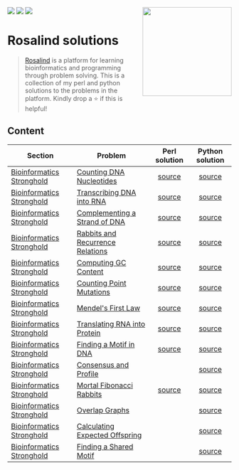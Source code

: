 <img src="https://img.shields.io/badge/Language-Perl-blue.svg" style="zoom:100%;" /> <img src="https://img.shields.io/badge/Language-Python-yellow.svg" style="zoom:100%;" /> <img src="https://img.shields.io/badge/Total_Solved-6-brightgreen.svg" style="zoom:100%;" /> <!--- <img src="https://visitor-badge.glitch.me/badge?page_id=carlga.rosalind-solutions&right_color=red&left_text=Total%20Visits" alt="visitor badge"/> -->
<img src="http://rosalind.info/static/img/logo.png?v=1560257990"  width=200 align="right">

# Rosalind solutions

> [Rosalind](http://rosalind.info/about/) is a platform for learning bioinformatics and programming through problem solving.
> This is a collection of my perl and python solutions to the problems in the platform. 
> Kindly drop a :star: if this is helpful!


## Content

| Section                                                               | Problem                                                                | Perl solution                                                                                                                        | Python solution                                                                                                                      |
|-----------------------------------------------------------------------|------------------------------------------------------------------------|:------------------------------------------------------------------------------------------------------------------------------------:|:------------------------------------------------------------------------------------------------------------------------------------:|
| [Bioinformatics Stronghold](http://rosalind.info/problems/list-view/) | [Counting DNA Nucleotides](http://rosalind.info/problems/dna/)         | [source](https://github.com/carlga/rosalind-solutions/blob/main/Bioinformatics%20Stronghold/001_Counting_DNA_Nucleotides.pl)         | [source](https://github.com/carlga/rosalind-solutions/blob/main/Bioinformatics%20Stronghold/001_Counting_DNA_Nucleotides.py)         |
| [Bioinformatics Stronghold](http://rosalind.info/problems/list-view/) | [Transcribing DNA into RNA](http://rosalind.info/problems/rna/)        | [source](https://github.com/carlga/rosalind-solutions/blob/main/Bioinformatics%20Stronghold/002_Transcribing_DNA_into_RNA.pl)        | [source](https://github.com/carlga/rosalind-solutions/blob/main/Bioinformatics%20Stronghold/002_Transcribing_DNA_into_RNA.py)        |
| [Bioinformatics Stronghold](http://rosalind.info/problems/list-view/) | [Complementing a Strand of DNA](http://rosalind.info/problems/revc/)   | [source](https://github.com/carlga/rosalind-solutions/blob/main/Bioinformatics%20Stronghold/003_Complementing_a_Strand_of_DNA.pl)    | [source](https://github.com/carlga/rosalind-solutions/blob/main/Bioinformatics%20Stronghold/003_Complementing_a_Strand_of_DNA.py)    |
| [Bioinformatics Stronghold](http://rosalind.info/problems/list-view/) | [Rabbits and Recurrence Relations](http://rosalind.info/problems/fib/) | [source](https://github.com/carlga/rosalind-solutions/blob/main/Bioinformatics%20Stronghold/004_Rabbits_and_Recurrence_Relations.pl) | [source](https://github.com/carlga/rosalind-solutions/blob/main/Bioinformatics%20Stronghold/004_Rabbits_and_Recurrence_Relations.py) |
| [Bioinformatics Stronghold](http://rosalind.info/problems/list-view/) | [Computing GC Content](http://rosalind.info/problems/gc/)              | [source](https://github.com/carlga/rosalind-solutions/blob/main/Bioinformatics%20Stronghold/005_Computing_GC_Content.pl)             | [source](https://github.com/carlga/rosalind-solutions/blob/main/Bioinformatics%20Stronghold/005_Computing_GC_Content.py)             |
| [Bioinformatics Stronghold](http://rosalind.info/problems/list-view/) | [Counting Point Mutations](http://rosalind.info/problems/hamm/)        | [source](https://github.com/carlga/rosalind-solutions/blob/main/Bioinformatics%20Stronghold/006_Counting_Point_Mutations.pl)         | [source](https://github.com/carlga/rosalind-solutions/blob/main/Bioinformatics%20Stronghold/006_Counting_Point_Mutations.py)         |
| [Bioinformatics Stronghold](http://rosalind.info/problems/list-view/) | [Mendel's First Law](http://rosalind.info/problems/iprb/) | [source](https://github.com/carlga/rosalind-solutions/blob/main/Bioinformatics%20Stronghold/007_Mendels_First_Law.pl) | [source](https://github.com/carlga/rosalind-solutions/blob/main/Bioinformatics%20Stronghold/007_Mendels_First_Law.py) |
| [Bioinformatics Stronghold](http://rosalind.info/problems/list-view/) | [Translating RNA into Protein](http://rosalind.info/problems/prot/) | [source](https://github.com/carlga/rosalind-solutions/blob/main/Bioinformatics%20Stronghold/008_Translating_RNA_into_Protein.pl) | [source](https://github.com/carlga/rosalind-solutions/blob/main/Bioinformatics%20Stronghold/008_Translating_RNA_into_Protein.py) |
| [Bioinformatics Stronghold](http://rosalind.info/problems/list-view/) | [Finding a Motif in DNA](http://rosalind.info/problems/subs/) | [source](https://github.com/carlga/rosalind-solutions/blob/main/Bioinformatics%20Stronghold/009_Finding_a_Motif_in_DNA.pl) | [source](https://github.com/carlga/rosalind-solutions/blob/main/Bioinformatics%20Stronghold/009_Finding_a_Motif_in_DNA.py) |
| [Bioinformatics Stronghold](http://rosalind.info/problems/list-view/) | [Consensus and Profile](http://rosalind.info/problems/cons/) | []() | [source](https://github.com/carlga/rosalind-solutions/blob/main/Bioinformatics%20Stronghold/010_Consensus_and_Profile.py) |
| [Bioinformatics Stronghold](http://rosalind.info/problems/list-view/) | [Mortal Fibonacci Rabbits](http://rosalind.info/problems/fibd/) | [source](https://github.com/carlga/rosalind-solutions/blob/main/Bioinformatics%20Stronghold/011_Mortal_Fibonacci_Rabbits.pl) | [source](https://github.com/carlga/rosalind-solutions/blob/main/Bioinformatics%20Stronghold/011_Mortal_Fibonacci_Rabbits.py) |
| [Bioinformatics Stronghold](http://rosalind.info/problems/list-view/) | [Overlap Graphs](https://rosalind.info/problems/grph/) | []() | [source](https://github.com/carlga/rosalind-solutions/blob/main/Bioinformatics%20Stronghold/012_Overlap_Graphs.py) |
| [Bioinformatics Stronghold](http://rosalind.info/problems/list-view/) | [Calculating Expected Offspring](https://rosalind.info/problems/iev/) | []() | [source](https://github.com/carlga/rosalind-solutions/blob/main/Bioinformatics%20Stronghold/013_Calculating_Expected_Offspring.py) |
| [Bioinformatics Stronghold](http://rosalind.info/problems/list-view/) | [Finding a Shared Motif](https://rosalind.info/problems/lcsm/) | []() | [source](https://github.com/carlga/rosalind-solutions/blob/main/Bioinformatics%20Stronghold/014_Finding_a_Shared_Motif.py) |
